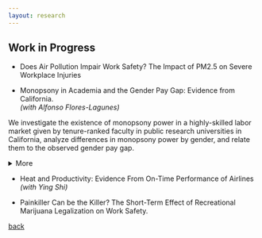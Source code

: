 ```yaml
---
layout: research
---
```


## Work in Progress

- Does Air Pollution Impair Work Safety? The Impact of PM2.5 on Severe Workplace Injuries

- Monopsony in Academia and the Gender Pay Gap: Evidence from California.   
*(with Alfonso Flores-Lagunes)*

We investigate the existence of monopsony power in a highly-skilled labor market given by tenure-ranked faculty in public research universities in California, analyze differences in monopsony power by gender, and relate them to the observed gender pay gap.
<details>
	<summary>More</summary>
	 We collect and use publicly-available information of faculty salaries in the University of California system and merge it with information obtained online on faculty characteristics, career trajectories, and research productivity indicators. We infer the university-level labor supply elasticity by estimating the elasticity of separation. To deal with the endogeneity of the salary in the separation equation, we employ instrumental variables exploiting exogenous variation in salaries driven by changes in school revenues and salary scales. We find evidence of monopsony power: the "exploitation rate", a common measure of monopsony power, is conservatively estimated at about 7% for tenure-track faculty. Full professors experience a higher rate of monopsony power than associate and assistant professors. Lastly, while the estimated monopsony power is not found to differ by gender for assistant and associate professors, it does so for full professors, with women facing a higher exploitation rate relative to males.
</details>

- Heat and Productivity: Evidence From On-Time Performance of Airlines *(with Ying Shi)*

- Painkiller Can be the Killer? The Short-Term Effect of Recreational Marijuana Legalization on Work Safety.


[back](./)
